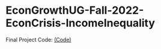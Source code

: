 # EconGrowthUG-Fall-2022-EconCrisis-IncomeInequality
 Final Project Code: [(Code)](https://github.com/IkerTrevino/EconGrowthUG-Fall-2022-EconCrisis-IncomeInequality/blob/gh-pages/Empirical%20Project.ipynb)
